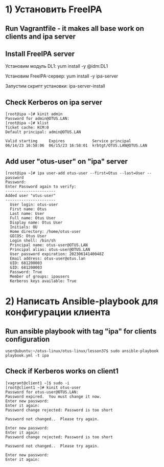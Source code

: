 # 1) Установить FreeIPA

## Run Vagrantfile - it makes all base work on clients and ipa server

## Install FreeIPA server
Установим модуль DL1: yum install -y @idm:DL1

Установим FreeIPA-сервер: yum install -y ipa-server

Запустим скрипт установки: ipa-server-install


## Check Kerberos on ipa server
```
[root@ipa ~]# kinit admin
Password for admin@OTUS.LAN: 
[root@ipa ~]# klist
Ticket cache: KCM:0
Default principal: admin@OTUS.LAN

Valid starting     Expires            Service principal
06/14/23 16:58:06  06/15/23 16:58:01  krbtgt/OTUS.LAN@OTUS.LAN
```

## Add user "otus-user" on "ipa" server
```
[root@ipa ~]# ipa user-add otus-user --first=Otus --last=User --password
Password: 
Enter Password again to verify: 
----------------------
Added user "otus-user"
----------------------
  User login: otus-user
  First name: Otus
  Last name: User
  Full name: Otus User
  Display name: Otus User
  Initials: OU
  Home directory: /home/otus-user
  GECOS: Otus User
  Login shell: /bin/sh
  Principal name: otus-user@OTUS.LAN
  Principal alias: otus-user@OTUS.LAN
  User password expiration: 20230614140048Z
  Email address: otus-user@otus.lan
  UID: 681200003
  GID: 681200003
  Password: True
  Member of groups: ipausers
  Kerberos keys available: True
```
# 2) Написать Ansible-playbook для конфигурации клиента

## Run ansible playbook with tag "ipa" for clients configuration
```
user@ubuntu:~/otus-linux/otus-linux/lesson37$ sudo ansible-playbook playbook.yml -t ipa
```

## Check if Kerberos works on client1
```
[vagrant@client1 ~]$ sudo -i
[root@client1 ~]# kinit otus-user
Password for otus-user@OTUS.LAN: 
Password expired.  You must change it now.
Enter new password: 
Enter it again: 
Password change rejected: Password is too short

Password not changed..  Please try again.

Enter new password: 
Enter it again: 
Password change rejected: Password is too short

Password not changed..  Please try again.

Enter new password: 
Enter it again: 
```